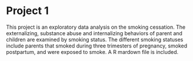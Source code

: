 # Project 1
This project is an exploratory data analysis on the smoking cessation. The externalizing, substance abuse and internalizing behaviors of parent and children are examined by smoking status. The different smoking statuses include parents that smoked during three trimesters of pregnancy, smoked postpartum, and were exposed to smoke. A R mardown file is included.
